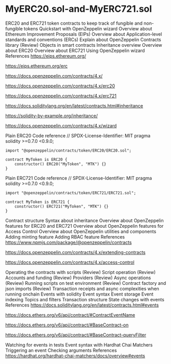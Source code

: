 # MyERC20.sol-and-MyERC721.sol
ERC20 and ERC721 token contracts to keep track of fungible and non-fungible tokens
Quickstart with OpenZeppelin wizard
Overview about Ethereum Improvement Proposals (EIPs)
Overview about Application-level standards and conventions (ERCs)
Explain about OpenZeppelin Contracts library
(Review) Objects in smart contracts
Inheritance overview
Overview about ERC20
Overview about ERC721
Using OpenZeppelin wizard
References
https://eips.ethereum.org/

https://eips.ethereum.org/erc

https://docs.openzeppelin.com/contracts/4.x/

https://docs.openzeppelin.com/contracts/4.x/erc20

https://docs.openzeppelin.com/contracts/4.x/erc721

https://docs.soliditylang.org/en/latest/contracts.html#inheritance

https://solidity-by-example.org/inheritance/

https://docs.openzeppelin.com/contracts/4.x/wizard

Plain ERC20 Code reference
    // SPDX-License-Identifier: MIT
    pragma solidity >=0.7.0 <0.9.0;

    import "@openzeppelin/contracts/token/ERC20/ERC20.sol";

    contract MyToken is ERC20 {
        constructor() ERC20("MyToken", "MTK") {}
    }
Plain ERC721 Code reference
    // SPDX-License-Identifier: MIT
    pragma solidity >=0.7.0 <0.9.0;

    import "@openzeppelin/contracts/token/ERC721/ERC721.sol";

    contract MyToken is ERC721 {
        constructor() ERC721("MyToken", "MTK") {}
    }
Contract structure
Syntax about inheritance
Overview about OpenZeppelin features for ERC20 and ERC721
Overview about OpenZeppelin features for Access Control
Overview about OpenZeppelin utilities and components
Adding minting feature
Adding RBAC feature
References
https://www.npmjs.com/package/@openzeppelin/contracts

https://docs.openzeppelin.com/contracts/4.x/extending-contracts

https://docs.openzeppelin.com/contracts/4.x/access-control

Operating the contracts with scripts
(Review) Script operation
(Review) Accounts and funding
(Review) Providers
(Review) Async operations
(Review) Running scripts on test environment
(Review) Contract factory and json imports
(Review) Transaction receipts and async complexities when running onchain
Events with solidity
Event syntax
Event storage
Event indexing
Topics and filters
Transaction structure
State changes with events
References
https://docs.soliditylang.org/en/latest/contracts.html#events

https://docs.ethers.org/v6/api/contract/#ContractEventName

https://docs.ethers.org/v6/api/contract/#BaseContract-on

https://docs.ethers.org/v6/api/contract/#BaseContract-queryFilter

Watching for events in tests
Event syntax with Hardhat Chai Matchers
Triggering an event
Checking arguments
References
https://hardhat.org/hardhat-chai-matchers/docs/overview#events

